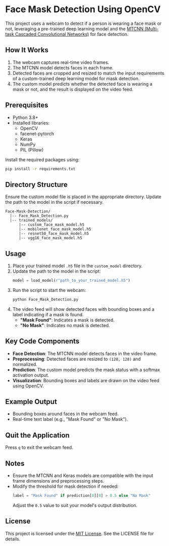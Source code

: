 # Face Mask Detection Using OpenCV

This project uses a webcam to detect if a person is wearing a face mask or not, leveraging a pre-trained deep learning model and the [MTCNN (Multi-task Cascaded Convolutional Networks)](https://arxiv.org/pdf/1604.02878) for face detection.

## How It Works
1. The webcam captures real-time video frames.
2. The MTCNN model detects faces in each frame.
3. Detected faces are cropped and resized to match the input requirements of a custom-trained deep learning model for mask detection.
4. The custom model predicts whether the detected face is wearing a mask or not, and the result is displayed on the video feed.

## Prerequisites
- Python 3.8+
- Installed libraries:
  - OpenCV
  - facenet-pytorch
  - Keras
  - NumPy
  - PIL (Pillow)

Install the required packages using:
```bash
pip install -r requirements.txt
```

## Directory Structure
Ensure the custom model file is placed in the appropriate directory. Update the path to the model in the script if necessary.
```
Face-Mask-Detection/
  |-- Face_Mask_Detection.py
  |-- trained_models/
      |-- custom_face_mask_model.h5
      |-- mobilenet_face_mask_model.h5
      |-- resnet50_face_mask_model.h5
      |-- vgg16_face_mask_model.h5
```

## Usage

1. Place your trained model `.h5` file in the `custom_model` directory.
2. Update the path to the model in the script:
   ```python
   model = load_model(r"path_to_your_trained_model.h5")
   ```
3. Run the script to start the webcam:
   ```bash
   python Face_Mask_Detection.py
   ```
4. The video feed will show detected faces with bounding boxes and a label indicating if a mask is found.
   - **"Mask Found"**: Indicates a mask is detected.
   - **"No Mask"**: Indicates no mask is detected.

## Key Code Components
- **Face Detection**: The MTCNN model detects faces in the video frame.
- **Preprocessing**: Detected faces are resized to `(128, 128)` and normalized.
- **Prediction**: The custom model predicts the mask status with a softmax activation output.
- **Visualization**: Bounding boxes and labels are drawn on the video feed using OpenCV.

## Example Output
- Bounding boxes around faces in the webcam feed.
- Real-time text label (e.g., "Mask Found" or "No Mask").

## Quit the Application
Press `q` to exit the webcam feed.

## Notes
- Ensure the MTCNN and Keras models are compatible with the input frame dimensions and preprocessing steps.
- Modify the threshold for mask detection if needed:
  ```python
  label = "Mask Found" if prediction[0][0] > 0.5 else "No Mask"
  ```
  Adjust the `0.5` value to suit your model's output distribution.

## License
This project is licensed under the [MIT License](LICENSE). See the LICENSE file for details.
